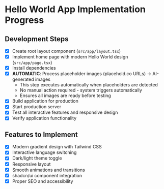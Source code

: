 # Hello World App Implementation Progress

## Development Steps
- [x] Create root layout component (`src/app/layout.tsx`)
- [x] Implement home page with modern Hello World design (`src/app/page.tsx`)
- [x] Install dependencies
- [x] **AUTOMATIC**: Process placeholder images (placehold.co URLs) → AI-generated images
  - This step executes automatically when placeholders are detected
  - No manual action required - system triggers automatically
  - Ensures all images are ready before testing
- [x] Build application for production
- [x] Start production server
- [x] Test all interactive features and responsive design
- [x] Verify application functionality

## Features to Implement
- [x] Modern gradient design with Tailwind CSS
- [x] Interactive language switching
- [x] Dark/light theme toggle
- [x] Responsive layout
- [x] Smooth animations and transitions
- [x] shadcn/ui component integration
- [x] Proper SEO and accessibility